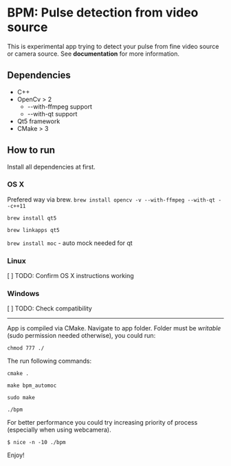 # BPM: Pulse detection from video source
This is experimental app trying to detect your pulse from fine video source or camera source. See __documentation__ for more information.

## Dependencies
* C++
* OpenCv > 2
  * --with-ffmpeg support
  * --with-qt support
* Qt5 framework
* CMake > 3



## How to run
Install all dependencies at first.
### OS X
Prefered way via brew.
`brew install opencv -v --with-ffmpeg --with-qt --c++11`

`brew install qt5`

`brew linkapps qt5`

`brew install moc` - auto mock needed for qt
### Linux
[ ] TODO: Confirm OS X instructions working
### Windows
[ ] TODO: Check compatibility

---

App is compiled via CMake. Navigate to app folder. Folder must be *writable* (sudo permission needed otherwise), you could run:

`chmod 777 ./`

The run following commands:

`cmake .`

`make bpm_automoc`

`sudo make`

`./bpm`

For better performance you could try increasing priority of process (especially when using webcamera).

`$ nice -n -10 ./bpm`

Enjoy!
